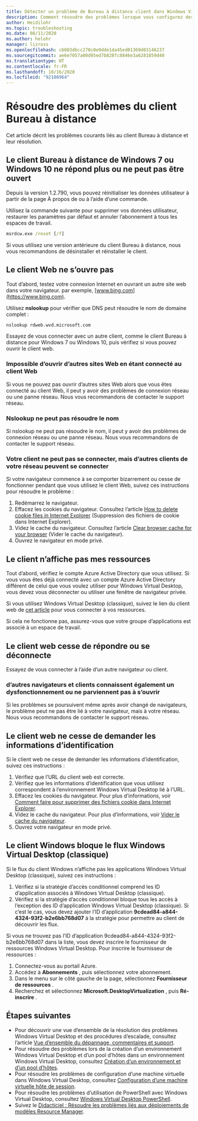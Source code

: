 ```yaml
---
title: Détecter un problème de Bureau à distance client dans Windows Virtual Desktop – Azure
description: Comment résoudre des problèmes lorsque vous configurez des connexions à un client dans un environnement de locataire Windows Virtual Desktop.
author: Heidilohr
ms.topic: troubleshooting
ms.date: 08/11/2020
ms.author: helohr
manager: lizross
ms.openlocfilehash: c6083dbcc270c0e9dde1da45ed01369d03146237
ms.sourcegitcommit: ae6e7057a00d95ed7b828fc8846e3a6281859d40
ms.translationtype: HT
ms.contentlocale: fr-FR
ms.lasthandoff: 10/16/2020
ms.locfileid: "92108964"
---
```

# <a name="troubleshoot-the-remote-desktop-client"></a>Résoudre des problèmes du client Bureau à distance

Cet article décrit les problèmes courants liés au client Bureau à distance et leur résolution.

## <a name="remote-desktop-client-for-windows-7-or-windows-10-stops-responding-or-cannot-be-opened"></a>Le client Bureau à distance de Windows 7 ou Windows 10 ne répond plus ou ne peut pas être ouvert

Depuis la version 1.2.790, vous pouvez réinitialiser les données utilisateur à partir de la page À propos de ou à l’aide d’une commande.

Utilisez la commande suivante pour supprimer vos données utilisateur, restaurer les paramètres par défaut et annuler l’abonnement à tous les espaces de travail.

```cmd
msrdcw.exe /reset [/f]
```

Si vous utilisez une version antérieure du client Bureau à distance, nous vous recommandons de désinstaller et réinstaller le client.

## <a name="web-client-wont-open"></a>Le client Web ne s’ouvre pas

Tout d’abord, testez votre connexion Internet en ouvrant un autre site web dans votre navigateur. par exemple, [www.bing.com](https://www.bing.com).

Utilisez **nslookup** pour vérifier que DNS peut résoudre le nom de domaine complet :

```cmd
nslookup rdweb.wvd.microsoft.com
```

Essayez de vous connecter avec un autre client, comme le client Bureau à distance pour Windows 7 ou Windows 10, puis vérifiez si vous pouvez ouvrir le client web.

### <a name="cant-open-other-websites-while-connected-to-the-web-client"></a>Impossible d’ouvrir d’autres sites Web en étant connecté au client Web

Si vous ne pouvez pas ouvrir d’autres sites Web alors que vous êtes connecté au client Web, il peut y avoir des problèmes de connexion réseau ou une panne réseau. Nous vous recommandons de contacter le support réseau.

### <a name="nslookup-cant-resolve-the-name"></a>Nslookup ne peut pas résoudre le nom

Si nslookup ne peut pas résoudre le nom, il peut y avoir des problèmes de connexion réseau ou une panne réseau. Nous vous recommandons de contacter le support réseau.

### <a name="your-client-cant-connect-but-other-clients-on-your-network-can-connect"></a>Votre client ne peut pas se connecter, mais d’autres clients de votre réseau peuvent se connecter

Si votre navigateur commence à se comporter bizarrement ou cesse de fonctionner pendant que vous utilisez le client Web, suivez ces instructions pour résoudre le problème :

1. Redémarrez le navigateur.
2. Effacez les cookies du navigateur. Consultez l’article [How to delete cookie files in Internet Explorer](https://support.microsoft.com/help/278835/how-to-delete-cookie-files-in-internet-explorer) (Suppression des fichiers de cookie dans Internet Explorer).
3. Videz le cache du navigateur. Consultez l’article [Clear browser cache for your browser](https://binged.it/2RKyfdU) (Vider le cache du navigateur).
4. Ouvrez le navigateur en mode privé.

## <a name="client-doesnt-show-my-resources"></a>Le client n’affiche pas mes ressources

Tout d’abord, vérifiez le compte Azure Active Directory que vous utilisez. Si vous vous êtes déjà connecté avec un compte Azure Active Directory différent de celui que vous voulez utiliser pour Windows Virtual Desktop, vous devez vous déconnecter ou utiliser une fenêtre de navigateur privée.

Si vous utilisez Windows Virtual Desktop (classique), suivez le lien du client web de [cet article](./virtual-desktop-fall-2019/connect-web-2019.md) pour vous connecter à vos ressources.

Si cela ne fonctionne pas, assurez-vous que votre groupe d’applications est associé à un espace de travail.

## <a name="web-client-stops-responding-or-disconnects"></a>Le client web cesse de répondre ou se déconnecte

Essayez de vous connecter à l’aide d’un autre navigateur ou client.

### <a name="other-browsers-and-clients-also-malfunction-or-fail-to-open"></a>d’autres navigateurs et clients connaissent également un dysfonctionnement ou ne parviennent pas à s’ouvrir

Si les problèmes se poursuivent même après avoir changé de navigateurs, le problème peut ne pas être lié à votre navigateur, mais à votre réseau. Nous vous recommandons de contacter le support réseau.

## <a name="web-client-keeps-prompting-for-credentials"></a>Le client web ne cesse de demander les informations d’identification

Si le client web ne cesse de demander les informations d’identification, suivez ces instructions :

1. Vérifiez que l’URL du client web est correcte.
2. Vérifiez que les informations d’identification que vous utilisez correspondent à l’environnement Windows Virtual Desktop lié à l’URL.
3. Effacez les cookies du navigateur. Pour plus d’informations, voir [Comment faire pour supprimer des fichiers cookie dans Internet Explorer](https://support.microsoft.com/help/278835/how-to-delete-cookie-files-in-internet-explorer).
4. Videz le cache du navigateur. Pour plus d’informations, voir [Vider le cache du navigateur](https://binged.it/2RKyfdU).
5. Ouvrez votre navigateur en mode privé.

## <a name="windows-client-blocks-windows-virtual-desktop-classic-feed"></a>Le client Windows bloque le flux Windows Virtual Desktop (classique)

Si le flux du client Windows n’affiche pas les applications Windows Virtual Desktop (classique), suivez ces instructions :

1. Vérifiez si la stratégie d’accès conditionnel comprend les ID d’application associés à Windows Virtual Desktop (classique).
2. Vérifiez si la stratégie d’accès conditionnel bloque tous les accès à l’exception des ID d’application Windows Virtual Desktop (classique). Si c’est le cas, vous devez ajouter l’ID d’application **9cdead84-a844-4324-93f2-b2e6bb768d07** à la stratégie pour permettre au client de découvrir les flux.

Si vous ne trouvez pas l’ID d’application 9cdead84-a844-4324-93f2-b2e6bb768d07 dans la liste, vous devez inscrire le fournisseur de ressources Windows Virtual Desktop. Pour inscrire le fournisseur de ressources :

1. Connectez-vous au portail Azure.
2. Accédez à **Abonnements** , puis sélectionnez votre abonnement.
3. Dans le menu sur le côté gauche de la page, sélectionnez **Fournisseur de ressources** .
4. Recherchez et sélectionnez **Microsoft.DesktopVirtualization** , puis **Ré-inscrire** .

## <a name="next-steps"></a>Étapes suivantes

- Pour découvrir une vue d’ensemble de la résolution des problèmes Windows Virtual Desktop et des procédures d’escalade, consultez l’article [Vue d’ensemble du dépannage, commentaires et support](troubleshoot-set-up-overview.md).
- Pour résoudre des problèmes lors de la création d’un environnement Windows Virtual Desktop et d’un pool d’hôtes dans un environnement Windows Virtual Desktop, consultez [Création d’un environnement et d’un pool d’hôtes](troubleshoot-set-up-issues.md).
- Pour résoudre les problèmes de configuration d’une machine virtuelle dans Windows Virtual Desktop, consultez [Configuration d’une machine virtuelle hôte de session](troubleshoot-vm-configuration.md).
- Pour résoudre les problèmes d’utilisation de PowerShell avec Windows Virtual Desktop, consultez [Windows Virtual Desktop PowerShell](troubleshoot-powershell.md).
- Suivez le [Didacticiel : Résoudre les problèmes liés aux déploiements de modèles Resource Manager](../azure-resource-manager/templates/template-tutorial-troubleshoot.md).
